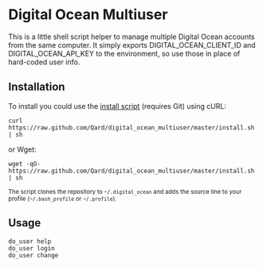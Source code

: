 # Digital Ocean Multiuser

This is a little shell script helper to manage multiple Digital Ocean accounts from the same computer. It simply exports DIGITAL_OCEAN_CLIENT_ID and DIGITAL_OCEAN_API_KEY to the environment, so use those in place of hard-coded user info.

## Installation

To install you could use the [install script](https://github.com/Qard/digital_ocean_multiuser/blob/master/install.sh) (requires Git) using cURL:

	curl https://raw.github.com/Qard/digital_ocean_multiuser/master/install.sh | sh

or Wget:

	wget -qO- https://raw.github.com/Qard/digital_ocean_multiuser/master/install.sh | sh

<sub>The script clones the repository to `~/.digital_ocean` and adds the source line to your profile (`~/.bash_profile` or `~/.profile`).</sub>

## Usage

	do_user help
	do_user login
	do_user change